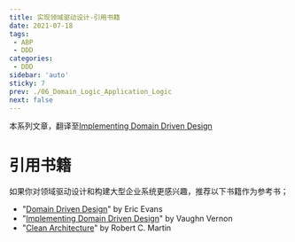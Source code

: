 ```yaml
---
title: 实现领域驱动设计-引用书籍
date: 2021-07-18
tags:
 - ABP
 - DDD
categories:
 - DDD
sidebar: 'auto'
sticky: 7
prev: ./06_Domain_Logic_Application_Logic
next: false
---
```


本系列文章，翻译至[Implementing Domain Driven Design](https://abp.io/books/implementing-domain-driven-design)
<!-- more -->

# 引用书籍

如果你对领域驱动设计和构建大型企业系统更感兴趣，推荐以下书籍作为参考书；



- "[Domain Driven Design](https://domainlanguage.com/ddd/)" by Eric Evans
- "[Implementing Domain Driven Design](http://product.dangdang.com/23439300.html)" by Vaughn Vernon
- "[Clean Architecture](https://blog.cleancoder.com/uncle-bob/2012/08/13/the-clean-architecture.html)" by Robert C. Martin

